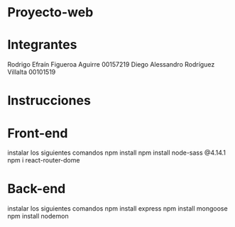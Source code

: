 # Proyecto-web

# Integrantes

 Rodrigo Efraín Figueroa Aguirre 00157219
 Diego Alessandro Rodríguez Villalta 00101519

# Instrucciones 

# Front-end
instalar los siguientes comandos 
npm install
npm install node-sass @4.14.1
npm i react-router-dome

# Back-end
instalar los siguientes comandos
npm install express
npm install mongoose
npm install nodemon
